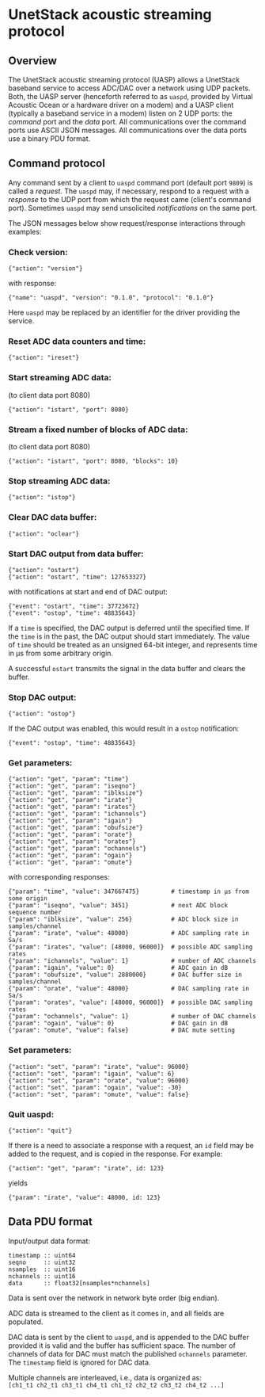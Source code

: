 # UnetStack acoustic streaming protocol

## Overview

The UnetStack acoustic streaming protocol (UASP) allows a UnetStack baseband service to access ADC/DAC over a network using UDP packets. Both, the UASP server (henceforth referred to as `uaspd`, provided by Virtual Acoustic Ocean or a hardware driver on a modem) and a UASP client (typically a baseband service in a modem) listen on 2 UDP ports: the _command_ port and the _data_ port. All communications over the command ports use ASCII JSON messages. All communications over the data ports use a binary PDU format.

## Command protocol

Any command sent by a client to `uaspd` command port (default port `9809`) is called a _request_. The `uaspd` may, if necessary, respond to a request with a _response_ to the UDP port from which the request came (client's command port). Sometimes `uaspd` may send unsolicited _notifications_ on the same port.

The JSON messages below show request/response interactions through examples:

### Check version:
```
{"action": "version"}
```
with response:
```
{"name": "uaspd", "version": "0.1.0", "protocol": "0.1.0"}
```
Here `uaspd` may be replaced by an identifier for the driver providing the service.

### Reset ADC data counters and time:
```
{"action": "ireset"}
```

### Start streaming ADC data:
(to client data port 8080)
```
{"action": "istart", "port": 8080}
```

### Stream a fixed number of blocks of ADC data:
(to client data port 8080)
```
{"action": "istart", "port": 8080, "blocks": 10}
```

### Stop streaming ADC data:
```
{"action": "istop"}
```

### Clear DAC data buffer:
```
{"action": "oclear"}
```

### Start DAC output from data buffer:
```
{"action": "ostart"}
{"action": "ostart", "time": 127653327}
```
with notifications at start and end of DAC output:
```
{"event": "ostart", "time": 37723672}
{"event": "ostop", "time": 48835643}
```
If a `time` is specified, the DAC output is deferred until the specified time.
If the `time` is in the past, the DAC output should start immediately. The value
of `time` should be treated as an unsigned 64-bit integer, and represents time in
µs from some arbitrary origin.

A successful `ostart` transmits the signal in the data buffer and clears the buffer.

### Stop DAC output:
```
{"action": "ostop"}
```
If the DAC output was enabled, this would result in a `ostop` notification:
```
{"event": "ostop", "time": 48835643}
```

### Get parameters:
```
{"action": "get", "param": "time"}
{"action": "get", "param": "iseqno"}
{"action": "get", "param": "iblksize"}
{"action": "get", "param": "irate"}
{"action": "get", "param": "irates"}
{"action": "get", "param": "ichannels"}
{"action": "get", "param": "igain"}
{"action": "get", "param": "obufsize"}
{"action": "get", "param": "orate"}
{"action": "get", "param": "orates"}
{"action": "get", "param": "ochannels"}
{"action": "get", "param": "ogain"}
{"action": "get", "param": "omute"}
```
with corresponding responses:
```
{"param": "time", "value": 347667475}         # timestamp in µs from some origin
{"param": "iseqno", "value": 3451}            # next ADC block sequence number
{"param": "iblksize", "value": 256}           # ADC block size in samples/channel
{"param": "irate", "value": 48000}            # ADC sampling rate in Sa/s
{"param": "irates", "value": [48000, 96000]}  # possible ADC sampling rates
{"param": "ichannels", "value": 1}            # number of ADC channels
{"param": "igain", "value": 0}                # ADC gain in dB
{"param": "obufsize", "value": 2880000}       # DAC buffer size in samples/channel
{"param": "orate", "value": 48000}            # DAC sampling rate in Sa/s
{"param": "orates", "value": [48000, 96000]}  # possible DAC sampling rates
{"param": "ochannels", "value": 1}            # number of DAC channels
{"param": "ogain", "value": 0}                # DAC gain in dB
{"param": "omute", "value": false}            # DAC mute setting
```

### Set parameters:
```
{"action": "set", "param": "irate", "value": 96000}
{"action": "set", "param": "igain", "value": 6}
{"action": "set", "param": "orate", "value": 96000}
{"action": "set", "param": "ogain", "value": -30}
{"action": "set", "param": "omute", "value": false}
```

### Quit uaspd:
```
{"action": "quit"}
```

If there is a need to associate a response with a request, an `id` field may be added to the request, and is copied in the response. For example:
```
{"action": "get", "param": "irate", id: 123}
```
yields
```
{"param": "irate", "value": 48000, id: 123}
```

## Data PDU format

Input/output data format:
```
timestamp :: uint64
seqno     :: uint32
nsamples  :: uint16
nchannels :: uint16
data      :: float32[nsamples*nchannels]
```
Data is sent over the network in network byte order (big endian).

ADC data is streamed to the client as it comes in, and all fields are populated.

DAC data is sent by the client to `uaspd`, and is appended to the DAC buffer provided it is valid and the buffer has sufficient space. The number of channels of data for DAC must match the published `ochannels` parameter. The `timestamp` field is ignored for DAC data.

Multiple channels are interleaved, i.e., data is organized as:<br>
`[ch1_t1 ch2_t1 ch3_t1 ch4_t1 ch1_t2 ch2_t2 ch3_t2 ch4_t2 ...]`

